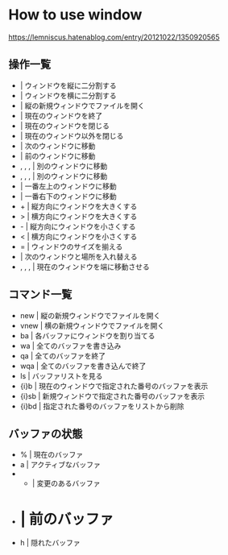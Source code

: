 # How to use window
https://lemniscus.hatenablog.com/entry/20121022/1350920565

## 操作一覧
- <c-w><c-s> | ウィンドウを縦に二分割する
- <c-w><c-v> | ウィンドウを横に二分割する
- <c-w><c-n> | 縦の新規ウィンドウでファイルを開く
- <c-w><c-q> | 現在のウィンドウを終了
- <c-w><c-c> | 現在のウィンドウを閉じる
- <c-w><c-o> | 現在のウィンドウ以外を閉じる
- <c-w><c-w> | 次のウィンドウに移動
- <c-w><c-W> | 前のウィンドウに移動
- <c-w><c-h>, <c-w><c-j>, <c-w><c-k>, <c-w><c-l> | 別のウィンドウに移動
- <c-h>, <c-j>, <c-k>, <c-l> | 別のウィンドウに移動
- <c-w><c-t> | 一番左上のウィンドウに移動
- <c-w><c-b> | 一番右下のウィンドウに移動
- <c-w> + | 縦方向にウィンドウを大きくする
- <c-w> > | 横方向にウィンドウを大きくする
- <c-w> - | 縦方向にウィンドウを小さくする
- <c-w> < | 横方向にウィンドウを小さくする
- <c-w> = | ウィンドウのサイズを揃える
- <c-w><c-x> | 次のウィンドウと場所を入れ替える
- <c-w><c-H>, <c-w><c-J>, <c-w><c-K>, <c-w><c-L> | 現在のウィンドウを端に移動させる


## コマンド一覧
- new | 縦の新規ウィンドウでファイルを開く
- vnew | 横の新規ウィンドウでファイルを開く
- ba | 各バッファにウィンドウを割り当てる
- wa | 全てのバッファを書き込み
- qa | 全てのバッファを終了
- wqa | 全てのバッファを書き込んで終了
- ls | バッファリストを見る
- {i}b | 現在のウィンドウで指定された番号のバッファを表示
- {i}sb | 新規ウィンドウで指定された番号のバッファを表示
- {i}bd | 指定された番号のバッファをリストから削除

## バッファの状態
- % | 現在のバッファ
- a | アクティブなバッファ
- + | 変更のあるバッファ
- # | 前のバッファ
- h | 隠れたバッファ
